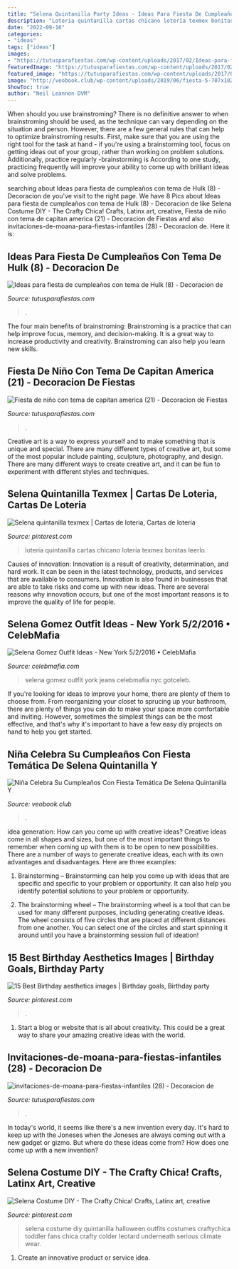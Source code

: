 ```yaml
---
title: "Selena Quintanilla Party Ideas - Ideas Para Fiesta De Cumpleaños Con Tema De Hulk (8)"
description: "Loteria quintanilla cartas chicano lotería texmex bonitas leerlo"
date: "2022-09-16"
categories:
- "ideas"
tags: ["ideas"]
images:
- "https://tutusparafiestas.com/wp-content/uploads/2017/02/Ideas-para-fiesta-de-cumpleaños-con-tema-de-Hulk-8.jpg"
featuredImage: "https://tutusparafiestas.com/wp-content/uploads/2017/02/Ideas-para-fiesta-de-cumpleaños-con-tema-de-Hulk-8.jpg"
featured_image: "https://tutusparafiestas.com/wp-content/uploads/2017/05/invitaciones-de-moana-para-fiestas-infantiles-28.jpg"
image: "http://veobook.club/wp-content/uploads/2019/06/fiesta-5-707x1024.png"
ShowToc: true
author: "Neil Leannon DVM"
---
```



When should you use brainstroming?
There is no definitive answer to when brainstroming should be used, as the technique can vary depending on the situation and person. However, there are a few general rules that can help to optimize brainstroming results. First, make sure that you are using the right tool for the task at hand - if you're using a brainstorming tool, focus on getting ideas out of your group, rather than working on problem solutions. Additionally, practice regularly -brainstorming is According to one study, practicing frequently will improve your ability to come up with brilliant ideas and solve problems.

	

		
searching about Ideas para fiesta de cumpleaños con tema de Hulk (8) - Decoracion de you've visit to the right page. We have 8 Pics about Ideas para fiesta de cumpleaños con tema de Hulk (8) - Decoracion de like Selena Costume DIY - The Crafty Chica! Crafts, Latinx art, creative, Fiesta de niño con tema de capitan america (21) - Decoracion de Fiestas and also invitaciones-de-moana-para-fiestas-infantiles (28) - Decoracion de. Here it is:
		
    
## Ideas Para Fiesta De Cumpleaños Con Tema De Hulk (8) - Decoracion De

<img loading=lazy src="https://tutusparafiestas.com/wp-content/uploads/2017/02/Ideas-para-fiesta-de-cumpleaños-con-tema-de-Hulk-8.jpg" onerror="this.onerror=null;this.src='https://tse1.mm.bing.net/th?id=OIP.Wn4rRcJITMHdS7skJJuFiQDYEg&amp;pid=15.1';" alt="Ideas para fiesta de cumpleaños con tema de Hulk (8) - Decoracion de">

_Source: tutusparafiestas.com_

>. 

	

The four main benefits of brainstroming:
Brainstroming is a practice that can help improve focus, memory, and decision-making. It is a great way to increase productivity and creativity. Brainstroming can also help you learn new skills.

    
## Fiesta De Niño Con Tema De Capitan America (21) - Decoracion De Fiestas

<img loading=lazy src="https://tutusparafiestas.com/wp-content/uploads/2017/01/Fiesta-de-niño-con-tema-de-capitan-america-21.jpg" onerror="this.onerror=null;this.src='https://tse4.mm.bing.net/th?id=OIP.1NnMQtG7E8taOGWYmuFq1gDgEs&amp;pid=15.1';" alt="Fiesta de niño con tema de capitan america (21) - Decoracion de Fiestas">

_Source: tutusparafiestas.com_

>. 

	

Creative art is a way to express yourself and to make something that is unique and special. There are many different types of creative art, but some of the most popular include painting, sculpture, photography, and design. There are many different ways to create creative art, and it can be fun to experiment with different styles and techniques.

    
## Selena Quintanilla Texmex | Cartas De Loteria, Cartas De Loteria

<img loading=lazy src="https://i.pinimg.com/736x/65/4b/ad/654bad52704c4c5a27839ea16b9e759d.jpg" onerror="this.onerror=null;this.src='https://tse2.mm.bing.net/th?id=OIP.i9Q7cSC-VvNsbnFWZ37YLgHaLA&amp;pid=15.1';" alt="Selena quintanilla texmex | Cartas de loteria, Cartas de loteria">

_Source: pinterest.com_

>loteria quintanilla cartas chicano lotería texmex bonitas leerlo. 

	

Causes of innovation:
Innovation is a result of creativity, determination, and hard work. It can be seen in the latest technology, products, and services that are available to consumers. Innovation is also found in businesses that are able to take risks and come up with new ideas. There are several reasons why innovation occurs, but one of the most important reasons is to improve the quality of life for people.

    
## Selena Gomez Outfit Ideas - New York 5/2/2016 • CelebMafia

<img loading=lazy src="https://celebmafia.com/wp-content/uploads/2016/05/selena-gomez-outfit-ideas-new-york-5-2-2016-6.jpg" onerror="this.onerror=null;this.src='https://tse2.mm.bing.net/th?id=OIP.CDiOjhAzQ3n9JPKKSjmUtQHaMo&amp;pid=15.1';" alt="Selena Gomez Outfit Ideas - New York 5/2/2016 • CelebMafia">

_Source: celebmafia.com_

>selena gomez outfit york jeans celebmafia nyc gotceleb. 

	

If you're looking for ideas to improve your home, there are plenty of them to choose from. From reorganizing your closet to sprucing up your bathroom, there are plenty of things you can do to make your space more comfortable and inviting. However, sometimes the simplest things can be the most effective, and that's why it's important to have a few easy diy projects on hand to help you get started.

    
## Niña Celebra Su Cumpleaños Con Fiesta Temática De Selena Quintanilla Y

<img loading=lazy src="http://veobook.club/wp-content/uploads/2019/06/fiesta-5-707x1024.png" onerror="this.onerror=null;this.src='https://tse4.mm.bing.net/th?id=OIP.J18iLiWGdV9h-KB3EPSQxwHaKu&amp;pid=15.1';" alt="Niña Celebra Su Cumpleaños Con Fiesta Temática De Selena Quintanilla Y">

_Source: veobook.club_

>. 

	

idea generation: How can you come up with creative ideas?
Creative ideas come in all shapes and sizes, but one of the most important things to remember when coming up with them is to be open to new possibilities. There are a number of ways to generate creative ideas, each with its own advantages and disadvantages. Here are three examples:
1. Brainstorming – Brainstorming can help you come up with ideas that are specific and specific to your problem or opportunity. It can also help you identify potential solutions to your problem or opportunity.

2. The brainstorming wheel – The brainstorming wheel is a tool that can be used for many different purposes, including generating creative ideas. The wheel consists of five circles that are placed at different distances from one another. You can select one of the circles and start spinning it around until you have a brainstorming session full of ideation!


    
## 15 Best Birthday Aesthetics Images | Birthday Goals, Birthday Party

<img loading=lazy src="https://i.pinimg.com/474x/3b/36/6e/3b366ee8e61df2e96105cb09efd23aba.jpg" onerror="this.onerror=null;this.src='https://tse3.mm.bing.net/th?id=OIP.RVMlbBZDp7fyv4jzxfhpZAAAAA&amp;pid=15.1';" alt="15 Best Birthday aesthetics images | Birthday goals, Birthday party">

_Source: pinterest.com_

>. 

	

1. Start a blog or website that is all about creativity. This could be a great way to share your amazing creative ideas with the world.

    
## Invitaciones-de-moana-para-fiestas-infantiles (28) - Decoracion De

<img loading=lazy src="https://tutusparafiestas.com/wp-content/uploads/2017/05/invitaciones-de-moana-para-fiestas-infantiles-28.jpg" onerror="this.onerror=null;this.src='https://tse4.mm.bing.net/th?id=OIP.ngzWEQwIvzc2gLNk7pHxSAHaJ4&amp;pid=15.1';" alt="invitaciones-de-moana-para-fiestas-infantiles (28) - Decoracion de">

_Source: tutusparafiestas.com_

>. 

	

In today's world, it seems like there's a new invention every day.  It's hard to keep up with the Joneses when the Joneses are always coming out with a new gadget or gizmo.  But where do these ideas come from?  How does one come up with a new invention?

    
## Selena Costume DIY - The Crafty Chica! Crafts, Latinx Art, Creative

<img loading=lazy src="https://i.pinimg.com/736x/15/ca/fc/15cafc3f259441d369d3c3198441746b--selena-costume-fans.jpg" onerror="this.onerror=null;this.src='https://tse4.mm.bing.net/th?id=OIP.gLKqQrtNstaY7NU2P5A6HQDIEs&amp;pid=15.1';" alt="Selena Costume DIY - The Crafty Chica! Crafts, Latinx art, creative">

_Source: pinterest.com_

>selena costume diy quintanilla halloween outfits costumes craftychica toddler fans chica crafty colder leotard underneath serious climate wear. 

	

1. Create an innovative product or service idea.

